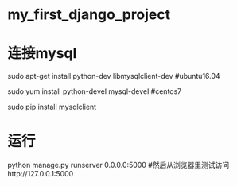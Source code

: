 # my_first_django_project

# 连接mysql

sudo apt-get install python-dev libmysqlclient-dev    #ubuntu16.04

sudo yum install python-devel mysql-devel             #centos7

sudo pip install mysqlclient

# 运行

python manage.py runserver 0.0.0.0:5000  #然后从浏览器里测试访问http://127.0.0.1:5000

